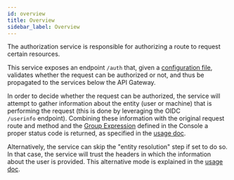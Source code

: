 ```yaml
---
id: overview
title: Overview
sidebar_label: Overview
---
```




The authorization service is responsible for authorizing a route to request certain resources.

This service exposes an endpoint `/auth` that, given a [configuration file](/runtime_suite/authorization-service/20_configuration.md), validates whether the request can be authorized or not, and thus be propagated to the services below the API Gateway.

In order to decide whether the request can be authorized, the service will attempt to gather information about the entity (user or machine) that is performing the request (this is done by leveraging the OIDC `/userinfo` endpoint). Combining these information with the original request route and method and the [Group Expression](/development_suite/api-console/api-design/endpoints.md#manage-the-security-of-your-endpoints) defined in the Console a proper status code is returned, as specified in the [usage doc](/runtime_suite/authorization-service/30_usage.md).

Alternatively, the service can skip the "entity resolution" step if set to do so. In that case, the service will trust the headers in which the information about the user is provided. This alternative mode is explained in the [usage doc](/runtime_suite/authorization-service/30_usage.md#trust-mia-platform-user-headers).
